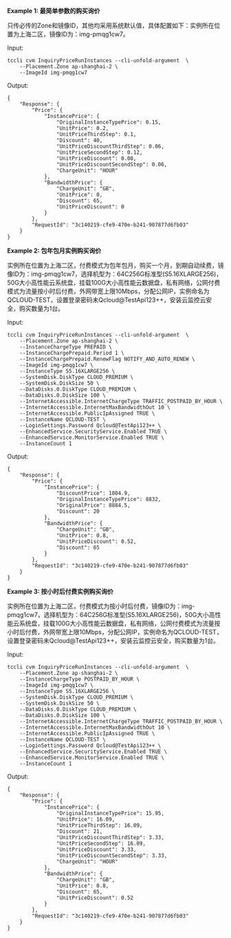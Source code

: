 **Example 1: 最简单参数的购买询价**

只传必传的Zone和镜像ID，其他均采用系统默认值，具体配置如下：实例所在位置为上海二区，镜像ID为：img-pmqg1cw7。

Input: 

```
tccli cvm InquiryPriceRunInstances --cli-unfold-argument  \
    --Placement.Zone ap-shanghai-2 \
    --ImageId img-pmqg1cw7
```

Output: 
```
{
    "Response": {
        "Price": {
            "InstancePrice": {
                "OriginalInstanceTypePrice": 0.15,
                "UnitPrice": 0.2,
                "UnitPriceThirdStep": 0.1,
                "Discount": 40,
                "UnitPriceDiscountThirdStep": 0.06,
                "UnitPriceSecondStep": 0.12,
                "UnitPriceDiscount": 0.08,
                "UnitPriceDiscountSecondStep": 0.06,
                "ChargeUnit": "HOUR"
            },
            "BandwidthPrice": {
                "ChargeUnit": "GB",
                "UnitPrice": 0,
                "Discount": 65,
                "UnitPriceDiscount": 0
            }
        },
        "RequestId": "3c140219-cfe9-470e-b241-907877d6fb03"
    }
}
```

**Example 2: 包年包月实例购买询价**

实例所在位置为上海二区，付费模式为包年包月，购买一个月，到期自动续费，镜像ID为：img-pmqg1cw7，选择机型为：64C256G标准型(S5.16XLARGE256)，50G大小高性能云系统盘，挂载100G大小高性能云数据盘，私有网络，公网付费模式为流量按小时后付费，外网带宽上限10Mbps，分配公网IP，实例命名为QCLOUD-TEST，设置登录密码未Qcloud@TestApi123++，安装云监控云安全，购买数量为1台。

Input: 

```
tccli cvm InquiryPriceRunInstances --cli-unfold-argument  \
    --Placement.Zone ap-shanghai-2 \
    --InstanceChargeType PREPAID \
    --InstanceChargePrepaid.Period 1 \
    --InstanceChargePrepaid.RenewFlag NOTIFY_AND_AUTO_RENEW \
    --ImageId img-pmqg1cw7 \
    --InstanceType S5.16XLARGE256 \
    --SystemDisk.DiskType CLOUD_PREMIUM \
    --SystemDisk.DiskSize 50 \
    --DataDisks.0.DiskType CLOUD_PREMIUM \
    --DataDisks.0.DiskSize 100 \
    --InternetAccessible.InternetChargeType TRAFFIC_POSTPAID_BY_HOUR \
    --InternetAccessible.InternetMaxBandwidthOut 10 \
    --InternetAccessible.PublicIpAssigned TRUE \
    --InstanceName QCLOUD-TEST \
    --LoginSettings.Password Qcloud@TestApi123++ \
    --EnhancedService.SecurityService.Enabled TRUE \
    --EnhancedService.MonitorService.Enabled TRUE \
    --InstanceCount 1
```

Output: 
```
{
    "Response": {
        "Price": {
            "InstancePrice": {
                "DiscountPrice": 1804.9,
                "OriginalInstanceTypePrice": 8832,
                "OriginalPrice": 8884.5,
                "Discount": 20
            },
            "BandwidthPrice": {
                "ChargeUnit": "GB",
                "UnitPrice": 0.8,
                "UnitPriceDiscount": 0.52,
                "Discount": 65
            }
        },
        "RequestId": "3c140219-cfe9-470e-b241-907877d6fb03"
    }
}
```

**Example 3: 按小时后付费实例购买询价**

实例所在位置为上海二区，付费模式为按小时后付费，镜像ID为：img-pmqg1cw7，选择机型为：64C256G标准型(S5.16XLARGE256)，50G大小高性能云系统盘，挂载100G大小高性能云数据盘，私有网络，公网付费模式为流量按小时后付费，外网带宽上限10Mbps，分配公网IP，实例命名为QCLOUD-TEST，设置登录密码未Qcloud@TestApi123++，安装云监控云安全，购买数量为1台。

Input: 

```
tccli cvm InquiryPriceRunInstances --cli-unfold-argument  \
    --Placement.Zone ap-shanghai-2 \
    --InstanceChargeType POSTPAID_BY_HOUR \
    --ImageId img-pmqg1cw7 \
    --InstanceType S5.16XLARGE256 \
    --SystemDisk.DiskType CLOUD_PREMIUM \
    --SystemDisk.DiskSize 50 \
    --DataDisks.0.DiskType CLOUD_PREMIUM \
    --DataDisks.0.DiskSize 100 \
    --InternetAccessible.InternetChargeType TRAFFIC_POSTPAID_BY_HOUR \
    --InternetAccessible.InternetMaxBandwidthOut 10 \
    --InternetAccessible.PublicIpAssigned TRUE \
    --InstanceName QCLOUD-TEST \
    --LoginSettings.Password Qcloud@TestApi123++ \
    --EnhancedService.SecurityService.Enabled TRUE \
    --EnhancedService.MonitorService.Enabled TRUE \
    --InstanceCount 1
```

Output: 
```
{
    "Response": {
        "Price": {
            "InstancePrice": {
                "OriginalInstanceTypePrice": 15.95,
                "UnitPrice": 16.09,
                "UnitPriceThirdStep": 16.09,
                "Discount": 21,
                "UnitPriceDiscountThirdStep": 3.33,
                "UnitPriceSecondStep": 16.09,
                "UnitPriceDiscount": 3.33,
                "UnitPriceDiscountSecondStep": 3.33,
                "ChargeUnit": "HOUR"
            },
            "BandwidthPrice": {
                "ChargeUnit": "GB",
                "UnitPrice": 0.8,
                "Discount": 65,
                "UnitPriceDiscount": 0.52
            }
        },
        "RequestId": "3c140219-cfe9-470e-b241-907877d6fb03"
    }
}
```

